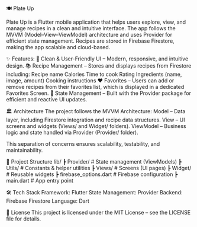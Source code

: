 🍽️ Plate Up

Plate Up is a Flutter mobile application that helps users explore, view, and manage recipes in a clean and intuitive interface. The app follows the MVVM (Model–View–ViewModel) architecture and uses Provider for efficient state management. Recipes are stored in Firebase Firestore, making the app scalable and cloud-based.

✨ Features:
🎨 Clean & User-Friendly UI – Modern, responsive, and intuitive design.
📚 Recipe Management – Stores and displays recipes from Firestore including:
Recipe name
Calories
Time to cook
Rating
Ingredients (name, image, amount)
Cooking instructions
❤️ Favorites – Users can add or remove recipes from their favorites list, which is displayed in a dedicated Favorites Screen.
🔄 State Management – Built with the Provider package for efficient and reactive UI updates.

🏛️ Architecture
The project follows the MVVM Architecture:
Model – Data layer, including Firestore integration and recipe data structures.
View – UI screens and widgets (Views/ and Widget/ folders).
ViewModel – Business logic and state handled via Provider (Provider/ folder).

This separation of concerns ensures scalability, testability, and maintainability.


📂 Project Structure
lib/
 ┣ Provider/                # State management (ViewModels)
 ┣ Utils/                   # Constants & helper utilities
 ┣ Views/                   # Screens (UI pages)
 ┣ Widget/                  # Reusable widgets
 ┣ firebase_options.dart    # Firebase configuration
 ┣ main.dart                # App entry point



🛠️ Tech Stack
Framework: Flutter
State Management: Provider
Backend: Firebase Firestore
Language: Dart


📄 License
This project is licensed under the MIT License – see the LICENSE file for details.
